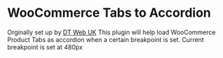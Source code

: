 # WooCommerce Tabs to Accordion

Orginally set up by [DT Web UK](https://github.com/dtwebuk
)
This plugin will help load WooCommerce Product Tabs as accordion when a certain breakpoint is set. Current breakpoint is set at 480px


